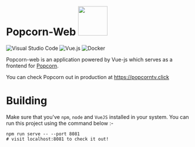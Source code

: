 # Popcorn-Web <img src=https://github.com/SubCoder1/Popcorn/assets/40127554/f2c453a0-1096-45f2-99ac-532a183aca9c width="80">
![Visual Studio Code](https://img.shields.io/badge/Visual%20Studio%20Code-0078d7.svg?style=for-the-badge&logo=visual-studio-code&logoColor=white)
![Vue.js](https://img.shields.io/badge/vuejs-%2335495e.svg?style=for-the-badge&logo=vuedotjs&logoColor=%234FC08D)
![Docker](https://img.shields.io/badge/docker-%230db7ed.svg?style=for-the-badge&logo=docker&logoColor=white)

Popcorn-web is an application powered by Vue-js which serves as a frontend for [Popcorn](https://github.com/SubCoder1/Popcorn).

You can check Popcorn out in production at https://popcorntv.click

# Building

Make sure that you've `npm`, `node` and `VueJS` installed in your system. You can run this project using the command below :-
```
npm run serve -- --port 8081
# visit localhost:8081 to check it out!
```
